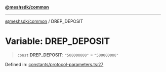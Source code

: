 [**@meshsdk/common**](../README.md)

***

[@meshsdk/common](../globals.md) / DREP\_DEPOSIT

# Variable: DREP\_DEPOSIT

> `const` **DREP\_DEPOSIT**: `"500000000"` = `"500000000"`

Defined in: [constants/protocol-parameters.ts:27](https://github.com/MeshJS/mesh/blob/1abde1553cbd7cf2cf4e40197fc0de9e4a7d0f49/packages/mesh-common/src/constants/protocol-parameters.ts#L27)
